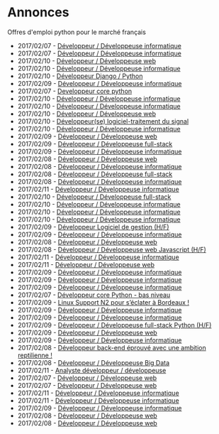# Annonces

Offres d'emploi python pour le marché français

* 2017/02/07 - [Développeur / Développeuse informatique](http://www.pyjobs.fr/jobs/details/4855/developpeur-developpeuse-informatique "Développeur / Développeuse informatique")
* 2017/02/07 - [Développeur / Développeuse informatique](http://www.pyjobs.fr/jobs/details/4856/developpeur-developpeuse-informatique "Développeur / Développeuse informatique")
* 2017/02/10 - [Développeur / Développeuse web](http://www.pyjobs.fr/jobs/details/4899/developpeur-developpeuse-web "Développeur / Développeuse web")
* 2017/02/10 - [Développeur / Développeuse informatique](http://www.pyjobs.fr/jobs/details/4898/developpeur-developpeuse-informatique "Développeur / Développeuse informatique")
* 2017/02/10 - [Développeur Django / Python](http://www.pyjobs.fr/jobs/details/4905/developpeur-django-python "Développeur Django / Python")
* 2017/02/09 - [Développeur / Développeuse informatique](http://www.pyjobs.fr/jobs/details/4887/developpeur-developpeuse-informatique "Développeur / Développeuse informatique")
* 2017/02/07 - [Developpeur core python](http://www.pyjobs.fr/jobs/details/4865/developpeur-core-python "Developpeur core python")
* 2017/02/10 - [Développeur / Développeuse informatique](http://www.pyjobs.fr/jobs/details/4896/developpeur-developpeuse-informatique "Développeur / Développeuse informatique")
* 2017/02/10 - [Développeur / Développeuse informatique](http://www.pyjobs.fr/jobs/details/4894/developpeur-developpeuse-informatique "Développeur / Développeuse informatique")
* 2017/02/10 - [Développeur / Développeuse web](http://www.pyjobs.fr/jobs/details/4897/developpeur-developpeuse-web "Développeur / Développeuse web")
* 2017/02/10 - [Développeur(se) logiciel-traitement du signal](http://www.pyjobs.fr/jobs/details/4904/developpeur-se-logiciel-traitement-du-signal "Développeur(se) logiciel-traitement du signal")
* 2017/02/10 - [Développeur / Développeuse informatique](http://www.pyjobs.fr/jobs/details/4895/developpeur-developpeuse-informatique "Développeur / Développeuse informatique")
* 2017/02/09 - [Développeur / Développeuse web](http://www.pyjobs.fr/jobs/details/4893/developpeur-developpeuse-web "Développeur / Développeuse web")
* 2017/02/09 - [Développeur / Développeuse full-stack](http://www.pyjobs.fr/jobs/details/4886/developpeur-developpeuse-full-stack "Développeur / Développeuse full-stack")
* 2017/02/09 - [Développeur / Développeuse informatique](http://www.pyjobs.fr/jobs/details/4885/developpeur-developpeuse-informatique "Développeur / Développeuse informatique")
* 2017/02/08 - [Développeur / Développeuse web](http://www.pyjobs.fr/jobs/details/4874/developpeur-developpeuse-web "Développeur / Développeuse web")
* 2017/02/08 - [Développeur / Développeuse informatique](http://www.pyjobs.fr/jobs/details/4876/developpeur-developpeuse-informatique "Développeur / Développeuse informatique")
* 2017/02/08 - [Développeur / Développeuse full-stack](http://www.pyjobs.fr/jobs/details/4872/developpeur-developpeuse-full-stack "Développeur / Développeuse full-stack")
* 2017/02/08 - [Développeur / Développeuse informatique](http://www.pyjobs.fr/jobs/details/4875/developpeur-developpeuse-informatique "Développeur / Développeuse informatique")
* 2017/02/11 - [Développeur / Développeuse informatique](http://www.pyjobs.fr/jobs/details/4911/developpeur-developpeuse-informatique "Développeur / Développeuse informatique")
* 2017/02/10 - [Développeur / Développeuse full-stack](http://www.pyjobs.fr/jobs/details/4902/developpeur-developpeuse-full-stack "Développeur / Développeuse full-stack")
* 2017/02/10 - [Développeur / Développeuse informatique](http://www.pyjobs.fr/jobs/details/4901/developpeur-developpeuse-informatique "Développeur / Développeuse informatique")
* 2017/02/10 - [Développeur / Développeuse informatique](http://www.pyjobs.fr/jobs/details/4900/developpeur-developpeuse-informatique "Développeur / Développeuse informatique")
* 2017/02/10 - [Développeur / Développeuse informatique](http://www.pyjobs.fr/jobs/details/4903/developpeur-developpeuse-informatique "Développeur / Développeuse informatique")
* 2017/02/09 - [Développeur Logiciel de gestion (H/F)](http://www.pyjobs.fr/jobs/details/4892/developpeur-logiciel-de-gestion-h-f "Développeur Logiciel de gestion (H/F)")
* 2017/02/09 - [Développeur / Développeuse informatique](http://www.pyjobs.fr/jobs/details/4891/developpeur-developpeuse-informatique "Développeur / Développeuse informatique")
* 2017/02/08 - [Développeur / Développeuse web](http://www.pyjobs.fr/jobs/details/4873/developpeur-developpeuse-web "Développeur / Développeuse web")
* 2017/02/08 - [Développeur / Développeuse web Javascript (H/F)](http://www.pyjobs.fr/jobs/details/4871/developpeur-developpeuse-web-javascript-h-f "Développeur / Développeuse web Javascript (H/F)")
* 2017/02/11 - [Développeur / Développeuse informatique](http://www.pyjobs.fr/jobs/details/4909/developpeur-developpeuse-informatique "Développeur / Développeuse informatique")
* 2017/02/11 - [Développeur / Développeuse web](http://www.pyjobs.fr/jobs/details/4910/developpeur-developpeuse-web "Développeur / Développeuse web")
* 2017/02/09 - [Développeur / Développeuse informatique](http://www.pyjobs.fr/jobs/details/4882/developpeur-developpeuse-informatique "Développeur / Développeuse informatique")
* 2017/02/09 - [Développeur / Développeuse informatique](http://www.pyjobs.fr/jobs/details/4883/developpeur-developpeuse-informatique "Développeur / Développeuse informatique")
* 2017/02/09 - [Développeur / Développeuse informatique](http://www.pyjobs.fr/jobs/details/4884/developpeur-developpeuse-informatique "Développeur / Développeuse informatique")
* 2017/02/07 - [Développeur core Python - bas niveau](http://www.pyjobs.fr/jobs/details/4870/developpeur-core-python-bas-niveau "Développeur core Python - bas niveau")
* 2017/02/09 - [Linux Support N2 pour s’éclater à Bordeaux !](http://www.pyjobs.fr/jobs/details/4889/linux-support-n2-pour-seclater-a-bordeaux "Linux Support N2 pour s’éclater à Bordeaux !")
* 2017/02/09 - [Développeur / Développeuse informatique](http://www.pyjobs.fr/jobs/details/4881/developpeur-developpeuse-informatique "Développeur / Développeuse informatique")
* 2017/02/09 - [Développeur / Développeuse informatique](http://www.pyjobs.fr/jobs/details/4878/developpeur-developpeuse-informatique "Développeur / Développeuse informatique")
* 2017/02/09 - [Développeur / Développeuse full-stack Python (H/F)](http://www.pyjobs.fr/jobs/details/4890/developpeur-developpeuse-full-stack-python-h-f "Développeur / Développeuse full-stack Python (H/F)")
* 2017/02/09 - [Développeur / Développeuse web](http://www.pyjobs.fr/jobs/details/4880/developpeur-developpeuse-web "Développeur / Développeuse web")
* 2017/02/09 - [Développeur / Développeuse informatique](http://www.pyjobs.fr/jobs/details/4879/developpeur-developpeuse-informatique "Développeur / Développeuse informatique")
* 2017/02/08 - [Développeur back-end éprouvé avec une ambition reptilienne !](http://www.pyjobs.fr/jobs/details/4877/developpeur-back-end-eprouve-avec-une-ambition-reptilienne "Développeur back-end éprouvé avec une ambition reptilienne !")
* 2017/02/08 - [Développeur / Développeuse Big Data](http://www.pyjobs.fr/jobs/details/4869/developpeur-developpeuse-big-data "Développeur / Développeuse Big Data")
* 2017/02/11 - [Analyste développeur / développeuse](http://www.pyjobs.fr/jobs/details/4908/analyste-developpeur-developpeuse "Analyste développeur / développeuse")
* 2017/02/07 - [Développeur / Développeuse web](http://www.pyjobs.fr/jobs/details/4863/developpeur-developpeuse-web "Développeur / Développeuse web")
* 2017/02/07 - [Développeur / Développeuse web](http://www.pyjobs.fr/jobs/details/4861/developpeur-developpeuse-web "Développeur / Développeuse web")
* 2017/02/11 - [Développeur / Développeuse informatique](http://www.pyjobs.fr/jobs/details/4907/developpeur-developpeuse-informatique "Développeur / Développeuse informatique")
* 2017/02/11 - [Développeur / Développeuse informatique](http://www.pyjobs.fr/jobs/details/4906/developpeur-developpeuse-informatique "Développeur / Développeuse informatique")
* 2017/02/09 - [Développeur / Développeuse informatique](http://www.pyjobs.fr/jobs/details/4888/developpeur-developpeuse-informatique "Développeur / Développeuse informatique")
* 2017/02/08 - [Développeur / Développeuse web](http://www.pyjobs.fr/jobs/details/4867/developpeur-developpeuse-web "Développeur / Développeuse web")
* 2017/02/08 - [Développeur / Développeuse web](http://www.pyjobs.fr/jobs/details/4866/developpeur-developpeuse-web "Développeur / Développeuse web")

